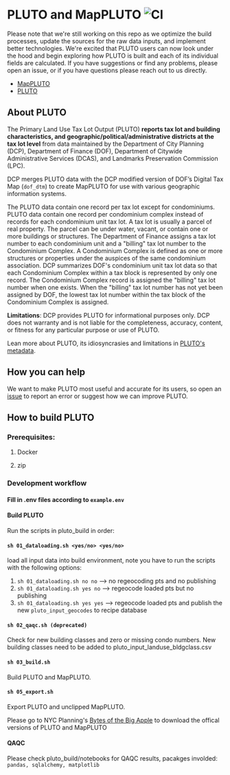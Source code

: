 # PLUTO and MapPLUTO ![CI](https://github.com/NYCPlanning/db-pluto/workflows/CI/badge.svg)

Please note that we're still working on this repo as we optimize the build processes, update the sources for the raw data inputs, and implement better technologies.  We're excited that PLUTO users can now look under the hood and begin exploring how PLUTO is built and each of its individual fields are calculated. If you have suggestions or find any problems, please open an issue, or if you have questions please reach out to us directly.
+ [MapPLUTO](https://edm-publishing.nyc3.digitaloceanspaces.com/db-pluto/latest/output/mappluto/mappluto.zip)
+ [PLUTO](https://edm-publishing.nyc3.cdn.digitaloceanspaces.com/db-pluto/latest/output/pluto/pluto.zip)

## __About PLUTO__

The Primary Land Use Tax Lot Output (PLUTO) **reports tax lot and building characteristics, and geographic/political/administrative districts at the tax lot level** from data maintained by the Department of City Planning (DCP), Department of Finance (DOF), Department of Citywide Administrative Services (DCAS), and Landmarks Preservation Commission (LPC).

DCP merges PLUTO data with the DCP modified version of DOF’s Digital Tax Map (`dof_dtm`) to create MapPLUTO for use with various geographic information systems.

The PLUTO data contain one record per tax lot except for condominiums.  PLUTO data contain one record per condominium complex instead of records for each condominium unit tax lot.  A tax lot is usually a parcel of real property.  The parcel can be under water, vacant, or contain one or more buildings or structures.  The Department of Finance assigns a tax lot number to each condominium unit and a "billing" tax lot number to the Condominium Complex. A Condominium Complex is defined as one or more structures or properties under the auspices of the same condominium association.  DCP summarizes DOF's condominium unit tax lot data so that each Condominium Complex within a tax block is represented by only one record.  The Condominium Complex record is assigned the "billing" tax lot number when one exists.  When the "billing" tax lot number has not yet been assigned by DOF, the lowest tax lot number within the tax block of the Condominium Complex is assigned.

**Limitations**:
DCP provides PLUTO for informational purposes only. DCP does not warranty and is not liable for the completeness, accuracy, content, or fitness for any particular purpose or use of PLUTO.

Lean more about PLUTO, its idiosyncrasies and limitations in [PLUTO's metadata](https://www1.nyc.gov/assets/planning/download/pdf/data-maps/open-data/plutolayout.pdf?r=19v1).

## __How you can help__

We want to make PLUTO most useful and accurate for its users, so open an [issue](https://github.com/NYCPlanning/db-pluto/issues) to report an error or suggest how we can improve PLUTO.

## __How to build PLUTO__

### Prerequisites:

1. Docker

2. zip

### Development workflow

#### Fill in .env files according to `example.env`

#### Build PLUTO

Run the scripts in pluto_build in order:

#### `sh 01_dataloading.sh <yes/no> <yes/no>`
load all input data into build environment, note you have to run the scripts with the following options: 
1. `sh 01_dataloading.sh no no` --> no regeocoding pts and no publishing
2.  `sh 01_dataloading.sh yes no` --> regeocode loaded pts but no publishing
3. `sh 01_dataloading.sh yes yes` --> regeocode loaded pts and publish the new `pluto_input_geocodes` to recipe database

#### `sh 02_qaqc.sh (deprecated)`
Check for new building classes and zero or missing condo numbers.  New building classes need to be added to pluto_input_landuse_bldgclass.csv

#### `sh 03_build.sh`

Build PLUTO and MapPLUTO.

#### `sh 05_export.sh`

Export PLUTO and unclipped MapPLUTO.

Please go to NYC Planning's [Bytes of the Big Apple](https://www1.nyc.gov/site/planning/data-maps/open-data.page) to download the offical versions of PLUTO and MapPLUTO

#### QAQC

Please check pluto_build/notebooks for QAQC results, pacakges involded: `pandas, sqlalchemy, matplotlib`
